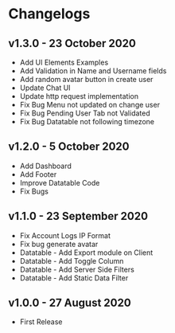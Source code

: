 # Changelogs

## v1.3.0 - 23 October 2020
- Add UI Elements Examples
- Add Validation in Name and Username fields
- Add random avatar button in create user
- Update Chat UI
- Update http request implementation
- Fix Bug Menu not updated on change user
- Fix Bug Pending User Tab not Validated
- Fix Bug Datatable not following timezone


## v1.2.0 - 5 October 2020
- Add Dashboard
- Add Footer
- Improve Datatable Code
- Fix Bugs


## v1.1.0 - 23 September 2020
- Fix Account Logs IP Format
- Fix bug generate avatar
- Datatable - Add Export module on Client
- Datatable - Add Toggle Column
- Datatable - Add Server Side Filters
- Datatable - Add Static Data Filter


## v1.0.0 - 27 August 2020
- First Release